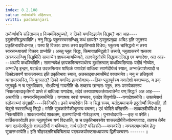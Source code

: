 ```yaml
---
index: 8.2.108
sutra: तयोर्य्वावचि संहितायाम्
vritti: padamanjari
---
```


 तयोर्य्वावचि संहितायाम्॥ किमर्थमिदमुच्यते, न ठिको यणचिऽइत्येव सिद्धम्? अत आह----इदुतोरसिद्धत्वादिति। ननु सिद्धः प्लुतस्स्वरसन्धिषु कथं ज्ञायते? ठ्प्लुतप्रगृह्या अचिऽ इति प्लुतस्य प्रकृतिभावविधानात्। यस्य हि विकारः प्राप्तः तस्य प्रकृतिभावो विधेयः; प्लुतस्य चासिद्धत्वे न तस्य स्वरसन्ध्याख्यो विकारः प्राप्नोति। अस्तु प्लुतः सिद्धः, किमायातमिदुतोः? उच्यते, प्लुतप्रकरणे यत्काय तत्स्वरसन्धिषु सिद्धमिति सामान्येन ज्ञापकमाश्रयिष्यते, ततश्चेदुतोरपि सिद्धत्वादत्सिद्ध एव यणादेशः, अत आह---अथापि कथञ्चिदिति। सामान्यपेक्षं ज्ञापकमित्यस्यार्थस्य दुर्ज्ञातत्वात् कथञ्चिदित्याहः यदीदं नोच्येत, अग्ना7इ इन्द्रम, पटा6उ उदकमित्यत्र षाष्ठिकं यणादेशं वाधित्वा सवर्णदीर्घत्वं स्यात्, अग्ना6याशेत्यादौ च ठिकोऽसवर्णे शाकल्यस्यऽ इति प्रकृतिभावः स्यात्, अतस्तद्बाधनार्थमिदं वक्तव्यमेव। ननु च तन्निवृतये यत्नान्तरमस्ति, किं पुनस्तत्? ठिको यणचिऽ इत्यत्रोक्तम्---ठिकः प्लुतपूर्वस्य यणादेशो वक्तव्यम्ऽ, य इक् प्लुतपूर्वः न च प्लुतविकारः, भो6यिन्द्रं गायतीति भोः शब्दस्य छान्दसः प्लुतः, ततः परस्येकारस्य निपातत्वात्प्रकृतैभावे प्राप्ते तं बाधित्वा यणादेशः, तदेवं तस्यावश्यकर्तव्यत्वातेनैव यण् सिद्धः? अत आह----अथापीति। यण्स्वरनिवृत्यर्थमिति। यणाश्रयः स्वरो यण्स्वरः, एतदेव विवृणोति---यणादेशस्येति। उक्तमेवार्थं श्लोकाभ्यां संगृह्णाति----किन्त्विति। इको यणादेशेन किं न सिद्धं रूपम्, यतोऽयमाचार्यः इदुतोर्य्वौ विदधाति, तौ चेदुतौ स्वरसन्धिषु सिद्धौ। ममेति सूत्रकारेणैकीभूतस्य वचनम्। एवं चोदिते परिहरति---शाकलदीर्घविधौ तु निवर्त्याविति। शाकल्यस्येदं शाकलम्, ठ्कण्वादिभ्यो गोत्रेऽइत्यण्। पुनश्चोदयति---इक् च परेति। वार्तिककारोऽपि इकः प्लुतपूर्वस्य यणं विदधाति, स च प्रकृतिभावस्येव शाकलदीर्घविध्योरप्यपवादः, ततश्च तेनैव यणा एतयोरपीदुतोः शावलदीर्घौ न भविष्यतः, नार्थ एतेन? परिहरति---यण्स्वरेति। यण्स्वरबाधनमेव हेतुः सूत्रारम्भस्येति॥ इति श्रीहरदतमिश्रविचितायां पदमञ्जर्यामष्टमाध्यायस्य द्वितीयश्चरणः -------॥
